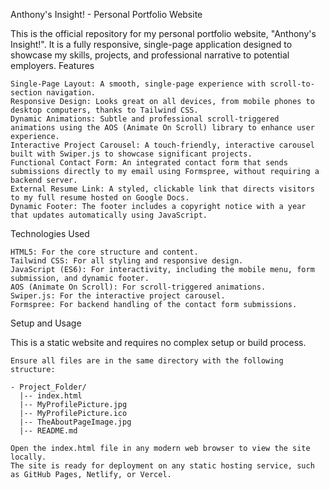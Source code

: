 Anthony's Insight! - Personal Portfolio Website

This is the official repository for my personal portfolio website, "Anthony's Insight!". It is a fully responsive, single-page application designed to showcase my skills, projects, and professional narrative to potential employers.
Features

    Single-Page Layout: A smooth, single-page experience with scroll-to-section navigation.
    Responsive Design: Looks great on all devices, from mobile phones to desktop computers, thanks to Tailwind CSS.
    Dynamic Animations: Subtle and professional scroll-triggered animations using the AOS (Animate On Scroll) library to enhance user experience.
    Interactive Project Carousel: A touch-friendly, interactive carousel built with Swiper.js to showcase significant projects.
    Functional Contact Form: An integrated contact form that sends submissions directly to my email using Formspree, without requiring a backend server.
    External Resume Link: A styled, clickable link that directs visitors to my full resume hosted on Google Docs.
    Dynamic Footer: The footer includes a copyright notice with a year that updates automatically using JavaScript.

Technologies Used

    HTML5: For the core structure and content.
    Tailwind CSS: For all styling and responsive design.
    JavaScript (ES6): For interactivity, including the mobile menu, form submission, and dynamic footer.
    AOS (Animate On Scroll): For scroll-triggered animations.
    Swiper.js: For the interactive project carousel.
    Formspree: For backend handling of the contact form submissions.

Setup and Usage

This is a static website and requires no complex setup or build process.

    Ensure all files are in the same directory with the following structure:

    - Project_Folder/
      |-- index.html
      |-- MyProfilePicture.jpg
      |-- MyProfilePicture.ico
      |-- TheAboutPageImage.jpg
      |-- README.md

    Open the index.html file in any modern web browser to view the site locally.
    The site is ready for deployment on any static hosting service, such as GitHub Pages, Netlify, or Vercel.